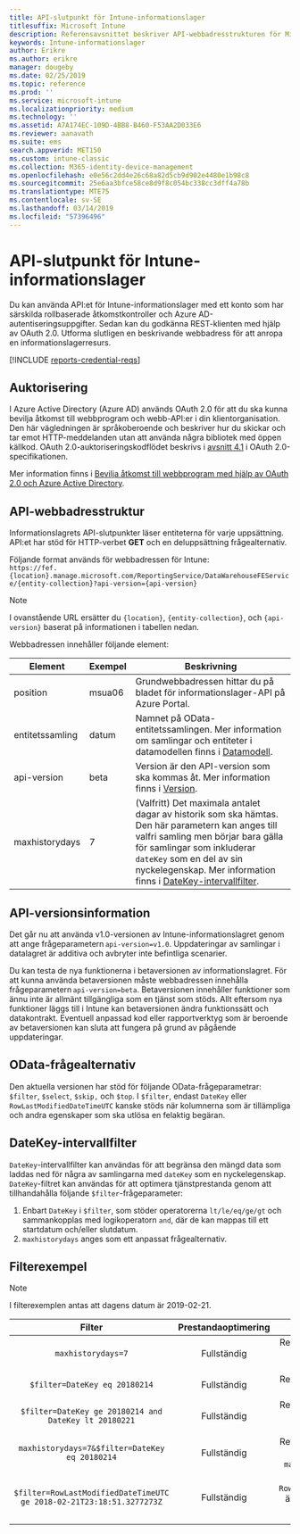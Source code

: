 ```yaml
---
title: API-slutpunkt för Intune-informationslager
titlesuffix: Microsoft Intune
description: Referensavsnittet beskriver API-webbadresstrukturen för Microsoft Intune-informationslagret. Filterexempel finns.
keywords: Intune-informationslager
author: Erikre
ms.author: erikre
manager: dougeby
ms.date: 02/25/2019
ms.topic: reference
ms.prod: ''
ms.service: microsoft-intune
ms.localizationpriority: medium
ms.technology: ''
ms.assetid: A7A174EC-109D-4BB8-B460-F53AA2D033E6
ms.reviewer: aanavath
ms.suite: ems
search.appverid: MET150
ms.custom: intune-classic
ms.collection: M365-identity-device-management
ms.openlocfilehash: e0e56c2dd4e26c68a82d5cb9d902e4480e1b98c8
ms.sourcegitcommit: 25e6aa3bfce58ce8d9f8c054bc338cc3dff4a78b
ms.translationtype: MTE75
ms.contentlocale: sv-SE
ms.lasthandoff: 03/14/2019
ms.locfileid: "57396496"
---
```

# <a name="intune-data-warehouse-api-endpoint"></a>API-slutpunkt för Intune-informationslager

Du kan använda API:et för Intune-informationslager med ett konto som har särskilda rollbaserade åtkomstkontroller och Azure AD-autentiseringsuppgifter. Sedan kan du godkänna REST-klienten med hjälp av OAuth 2.0. Utforma slutligen en beskrivande webbadress för att anropa en informationslagerresurs.

[!INCLUDE [reports-credential-reqs](./includes/reports-credential-reqs.md)]

## <a name="authorization"></a>Auktorisering

I Azure Active Directory (Azure AD) används OAuth 2.0 för att du ska kunna bevilja åtkomst till webbprogram och webb-API:er i din klientorganisation. Den här vägledningen är språkoberoende och beskriver hur du skickar och tar emot HTTP-meddelanden utan att använda några bibliotek med öppen källkod. OAuth 2.0-auktoriseringskodflödet beskrivs i [avsnitt 4.1](https://tools.ietf.org/html/rfc6749#section-4.1) i OAuth 2.0-specifikationen.

Mer information finns i [Bevilja åtkomst till webbprogram med hjälp av OAuth 2.0 och Azure Active Directory](https://docs.microsoft.com/azure/active-directory/develop/active-directory-protocols-oauth-code).

## <a name="api-url-structure"></a>API-webbadresstruktur

Informationslagrets API-slutpunkter läser entiteterna för varje uppsättning. API:et har stöd för HTTP-verbet **GET** och en deluppsättning frågealternativ.

Följande format används för webbadressen för Intune:  
`https://fef.{location}.manage.microsoft.com/ReportingService/DataWarehouseFEService/{entity-collection}?api-version={api-version}`

> [!NOTE]
> I ovanstående URL ersätter du `{location}`, `{entity-collection}`, och `{api-version}` baserat på informationen i tabellen nedan.

Webbadressen innehåller följande element:

| Element | Exempel | Beskrivning |
|-------------------|------------|--------------------------------------------------------------------------------------------------------------------|
| position | msua06 | Grundwebbadressen hittar du på bladet för informationslager-API på Azure Portal. |
| entitetssamling | datum | Namnet på OData-entitetssamlingen. Mer information om samlingar och entiteter i datamodellen finns i [Datamodell](reports-ref-data-model.md). |
| api-version | beta | Version är den API-version som ska kommas åt. Mer information finns i [Version](#API-version-information). |
| maxhistorydays | 7 | (Valfritt) Det maximala antalet dagar av historik som ska hämtas. Den här parametern kan anges till valfri samling men börjar bara gälla för samlingar som inkluderar `dateKey` som en del av sin nyckelegenskap. Mer information finns i [DateKey-intervallfilter](reports-api-url.md#datekey-range-filters). |

## <a name="api-version-information"></a>API-versionsinformation

Det går nu att använda v1.0-versionen av Intune-informationslagret genom att ange frågeparametern `api-version=v1.0`. Uppdateringar av samlingar i datalagret är additiva och avbryter inte befintliga scenarier.

Du kan testa de nya funktionerna i betaversionen av informationslagret. För att kunna använda betaversionen måste webbadressen innehålla frågeparametern `api-version=beta`. Betaversionen innehåller funktioner som ännu inte är allmänt tillgängliga som en tjänst som stöds. Allt eftersom nya funktioner läggs till i Intune kan betaversionen ändra funktionssätt och datakontrakt. Eventuell anpassad kod eller rapportverktyg som är beroende av betaversionen kan sluta att fungera på grund av pågående uppdateringar.

## <a name="odata-query-options"></a>OData-frågealternativ

Den aktuella versionen har stöd för följande OData-frågeparametrar: `$filter`, `$select`, `$skip,` och `$top`. I `$filter`, endast `DateKey` eller `RowLastModifiedDateTimeUTC` kanske stöds när kolumnerna som är tillämpliga och andra egenskaper som ska utlösa en felaktig begäran.

## <a name="datekey-range-filters"></a>DateKey-intervallfilter

`DateKey`-intervallfilter kan användas för att begränsa den mängd data som laddas ned för några av samlingarna med `dateKey` som en nyckelegenskap. `DateKey`-filtret kan användas för att optimera tjänstprestanda genom att tillhandahålla följande `$filter`-frågeparameter:

1.  Enbart `DateKey` i `$filter`, som stöder operatorerna `lt/le/eq/ge/gt` och sammankopplas med logikoperatorn `and`, där de kan mappas till ett startdatum och/eller slutdatum.
2.  `maxhistorydays` anges som ett anpassat frågealternativ.<br>

## <a name="filter-examples"></a>Filterexempel

> [!NOTE]
> I filterexemplen antas att dagens datum är 2019-02-21.

|                             Filter                             |           Prestandaoptimering           |                                          Beskrivning                                          |
|:--------------------------------------------------------------:|:--------------------------------------------:|:---------------------------------------------------------------------------------------------:|
|    `maxhistorydays=7`                                            |    Fullständig                                      |    Returnera data med `DateKey` mellan 20180214 och 20180221.                                     |
|    `$filter=DateKey eq 20180214`                                 |    Fullständig                                      |    Returnera data med `DateKey` lika med 20180214.                                                    |
|    `$filter=DateKey ge 20180214 and DateKey lt 20180221`         |    Fullständig                                      |    Returnera data med `DateKey` mellan 20180214 och 20180220.                                     |
|    `maxhistorydays=7&$filter=DateKey eq 20180214`                |    Fullständig                                      |    Returnera data med `DateKey` lika med 20180214. `maxhistorydays` ignoreras.                            |
|    `$filter=RowLastModifiedDateTimeUTC ge 2018-02-21T23:18:51.3277273Z`                                |    Fullständig                                       |    Returnera data med `RowLastModifiedDateTimeUTC` är större än eller lika med `2018-02-21T23:18:51.3277273Z`                             |
